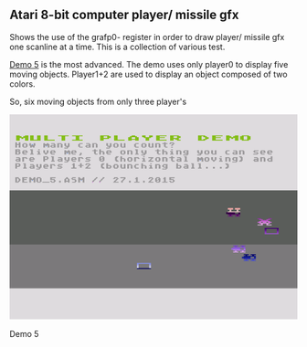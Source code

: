 Atari 8-bit computer player/ missile gfx
----------------------------------------
Shows the use of the grafp0- register in order to draw player/ missile gfx one scanline at a time.
This is a collection of various test. 

[Demo 5](Player_5.asm) is the most advanced. The demo uses only player0 to display five moving objects. Player1+2 are used
to display an object composed of two colors. 

So, six moving objects from only three player's

![](screenshot.png)

Demo 5
